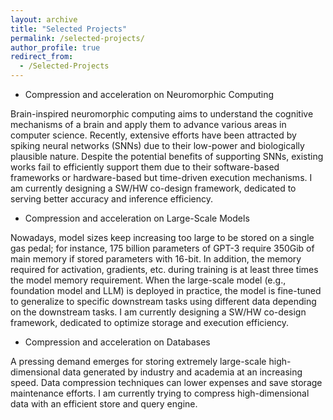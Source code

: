 ```yaml
---
layout: archive
title: "Selected Projects"
permalink: /selected-projects/
author_profile: true
redirect_from:
  - /Selected-Projects
---
```


<!-- {% include base_path %} -->

* Compression and acceleration on Neuromorphic Computing

Brain-inspired neuromorphic computing aims to understand the cognitive mechanisms of a brain and apply them to advance various areas in computer science. Recently, extensive efforts have been attracted by spiking neural networks (SNNs) due to their low-power and biologically plausible nature. Despite the potential benefits of supporting SNNs, existing works fail to efficiently support them due to their software-based frameworks or hardware-based but time-driven execution mechanisms. I am currently designing a SW/HW co-design framework, dedicated to serving better accuracy and inference efficiency.


* Compression and acceleration on Large-Scale Models

Nowadays, model sizes keep increasing too large to be stored on a single gas pedal; for instance, 175 billion parameters of GPT-3 require 350Gib of main memory if stored parameters with 16-bit. In addition, the memory required for activation, gradients, etc. during training is at least three times the model memory requirement. When the large-scale model (e.g., foundation model and LLM) is deployed in practice, the model is fine-tuned to generalize to specific downstream tasks using different data depending on the downstream tasks. I am currently designing a SW/HW co-design framework, dedicated to optimize storage and execution efficiency.


* Compression and acceleration on Databases

A pressing demand emerges for storing extremely large-scale high-dimensional data generated by industry and academia at an increasing speed. Data compression techniques can lower expenses and save storage maintenance efforts. I am currently trying to compress high-dimensional data with an efficient store and query engine.